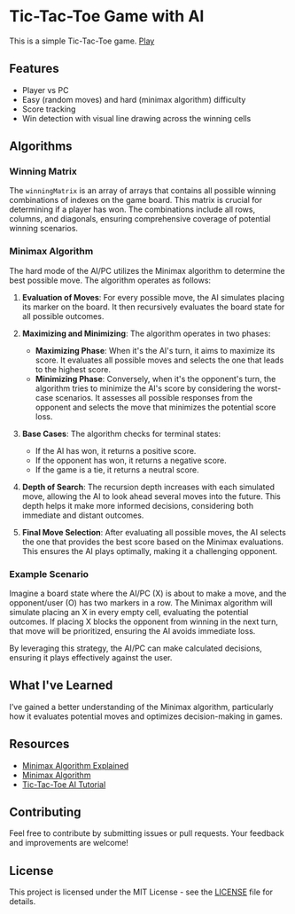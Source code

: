 # Tic-Tac-Toe Game with AI

This is a simple Tic-Tac-Toe game.
[Play](https://asmaa-elfatayry.github.io/Tic-Tac-Toe-Game/index.html)
## Features

- Player vs PC
- Easy (random moves) and hard (minimax algorithm) difficulty
- Score tracking
- Win detection with visual line drawing across the winning cells

## Algorithms

### Winning Matrix

The `winningMatrix` is an array of arrays that contains all possible winning combinations of indexes on the game board. This matrix is crucial for determining if a player has won. The combinations include all rows, columns, and diagonals, ensuring comprehensive coverage of potential winning scenarios.

### Minimax Algorithm

The hard mode of the AI/PC utilizes the Minimax algorithm to determine the best possible move. The algorithm operates as follows:

1. **Evaluation of Moves**: For every possible move, the AI simulates placing its marker on the board. It then recursively evaluates the board state for all possible outcomes.

2. **Maximizing and Minimizing**: The algorithm operates in two phases:

   - **Maximizing Phase**: When it's the AI's turn, it aims to maximize its score. It evaluates all possible moves and selects the one that leads to the highest score.
   - **Minimizing Phase**: Conversely, when it's the opponent's turn, the algorithm tries to minimize the AI's score by considering the worst-case scenarios. It assesses all possible responses from the opponent and selects the move that minimizes the potential score loss.

3. **Base Cases**: The algorithm checks for terminal states:

   - If the AI has won, it returns a positive score.
   - If the opponent has won, it returns a negative score.
   - If the game is a tie, it returns a neutral score.

4. **Depth of Search**: The recursion depth increases with each simulated move, allowing the AI to look ahead several moves into the future. This depth helps it make more informed decisions, considering both immediate and distant outcomes.

5. **Final Move Selection**: After evaluating all possible moves, the AI selects the one that provides the best score based on the Minimax evaluations. This ensures the AI plays optimally, making it a challenging opponent.

### Example Scenario

Imagine a board state where the AI/PC (X) is about to make a move, and the opponent/user (O) has two markers in a row. The Minimax algorithm will simulate placing an X in every empty cell, evaluating the potential outcomes. If placing X blocks the opponent from winning in the next turn, that move will be prioritized, ensuring the AI avoids immediate loss.

By leveraging this strategy, the AI/PC can make calculated decisions, ensuring it plays effectively against the user.

## What I've Learned

I’ve gained a better understanding of the Minimax algorithm, particularly how it evaluates potential moves and optimizes decision-making in games. 

## Resources

- [Minimax Algorithm Explained](https://en.wikipedia.org/wiki/Minimax)
- [Minimax Algorithm ](https://www.geeksforgeeks.org/minimax-algorithm-in-game-theory-set-1-introduction/)
- [Tic-Tac-Toe AI Tutorial](https://www.scaler.com/topics/artificial-intelligence-tutorial/min-max-algorithm/)


## Contributing

Feel free to contribute by submitting issues or pull requests. Your feedback and improvements are welcome!

## License

This project is licensed under the MIT License - see the [LICENSE](LICENSE) file for details.
